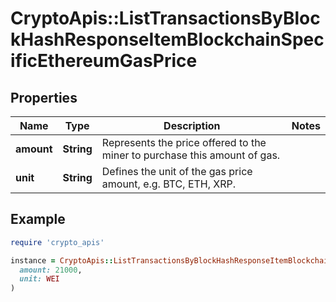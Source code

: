 # CryptoApis::ListTransactionsByBlockHashResponseItemBlockchainSpecificEthereumGasPrice

## Properties

| Name | Type | Description | Notes |
| ---- | ---- | ----------- | ----- |
| **amount** | **String** | Represents the price offered to the miner to purchase this amount of gas. |  |
| **unit** | **String** | Defines the unit of the gas price amount, e.g. BTC, ETH, XRP. |  |

## Example

```ruby
require 'crypto_apis'

instance = CryptoApis::ListTransactionsByBlockHashResponseItemBlockchainSpecificEthereumGasPrice.new(
  amount: 21000,
  unit: WEI
)
```

